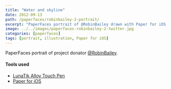 ```yaml
---
title: "Water and skyline"
date: 2012-09-13
path: /paperfaces/robinbailey-2-portrait/
excerpt: "PaperFaces portrait of @RobinBailey drawn with Paper for iOS on an iPad."
image: ../../images/paperfaces-robinbailey-2-twitter.jpg
categories: [paperfaces]
tags: [portrait, illustration, Paper for iOS]
---
```


PaperFaces portrait of project donator [@RobinBailey](https://twitter.com/RobinBailey).

#### Tools used

- [LunaTik Alloy Touch Pen](https://www.amazon.com/gp/product/B00821TR7G/ref=as_li_ss_tl?ie=UTF8&tag=mademist-20&linkCode=as2&camp=1789&creative=390957&creativeASIN=B00821TR7G)
- [Paper for iOS](https://paper.bywetransfer.com/)
